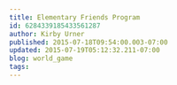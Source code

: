 ```yaml
---
title: Elementary Friends Program
id: 6284339185433561287
author: Kirby Urner
published: 2015-07-18T09:54:00.003-07:00
updated: 2015-07-19T05:12:32.211-07:00
blog: world_game
tags: 
---
```


